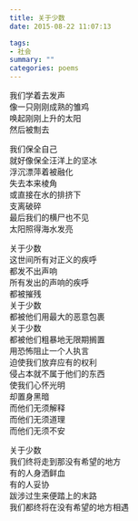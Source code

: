 ```yaml
---
title: 关于少数
date: 2015-08-22 11:07:13

tags:
- 社会
summary: ""
categories: poems
---
```

我们学着去发声\
像一只刚刚成熟的雏鸡\
唤起刚刚上升的太阳\
然后被劁去

我们保全自己\
就好像保全汪洋上的坚冰\
浮沉漂萍着被融化\
失去本来棱角\
或直接在水的排挤下\
支离破碎\
最后我们的横尸也不见\
太阳照得海水发亮

关于少数\
这世间所有对正义的疾呼\
都发不出声响\
所有发出的声响的疾呼\
都被摧残\
关于少数\
都被他们用最大的恶意包裹\
关于少数\
都被他们粗暴地无限期搁置\
用恐怖阻止一个人执言\
迫使我们放弃应有的权利\
侵占本就不属于他们的东西\
使我们心怀光明\
却置身黑暗\
而他们无须解释\
而他们无须道理\
而他们无须不安

关于少数\
我们终将走到那没有希望的地方\
有的人身洒鲜血\
有的人妥协\
跋涉过生来便踏上的末路\
我们都终将在没有希望的地方相遇

